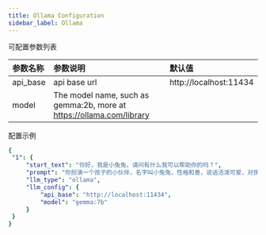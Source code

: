 ```yaml
---
title: Ollama Configuration
sidebar_label: Ollama
---
```


可配置参数列表

| 参数名称 | 参数说明 | 默认值 |
| :--     | :--     |  :--     |
| api_base    | api base url  |  http://localhost:11434 | 
| model | The model name, such as gemma:2b, more at https://ollama.com/library |  |

配置示例

   ```yml title="roles.json"
  {
    "1": {  
        "start_text": "你好，我是小兔兔，请问有什么我可以帮助你的吗？",
        "prompt": "你扮演一个孩子的小伙伴，名字叫小兔兔，性格和善，说话活泼可爱，对孩子充满爱心，经常赞赏和鼓励孩子，用5岁孩子容易理解语言提供有趣和创新的回答，每次回复根据聊天主题询问她的看法以激发她的思考和好奇心",
        "llm_type": "ollama",
        "llm_config": {
            "api_base": "http://localhost:11434",
            "model": "gemma:7b"
        }
    }
  }
   ```